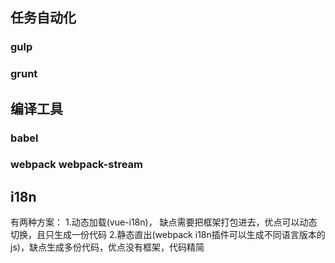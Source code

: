 ## 任务自动化

### gulp
### grunt


## 编译工具
### babel
### webpack webpack-stream



## i18n
有两种方案：
1.动态加载(vue-i18n)， 缺点需要把框架打包进去，优点可以动态切换，且只生成一份代码
2.静态直出(webpack i18n插件可以生成不同语言版本的js)，缺点生成多份代码，优点没有框架，代码精简

